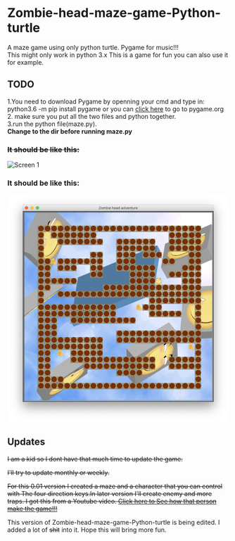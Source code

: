 # Zombie-head-maze-game-Python-turtle
A maze game using only python turtle. Pygame for music!!!<br>
This might only work in python 3.x
This is a game for fun you can also use it for example.

## TODO
1.You need to download Pygame by openning your cmd and type in: python3.6 -m pip install pygame or you can <a href="www.pygame.org">click here</a> to go to pygame.org<br>
2. make sure you put all the two files and python together.<br>
3.run the python file(maze.py).<br>
**Change to the dir before running maze.py**
### ~~It should be like this:~~

![Screen 1](https://raw.githubusercontent.com/FredChen1234/Zombie-head-maze-game-Python-turtle/master/image/example.png)
### It should be like this:

![Screen 1](https://raw.githubusercontent.com/hu10xiaorui/HJ-Zombie/master/image/屏幕快照%202018-12-09%20下午2.17.18.png)


## Updates
 ~~I am a kid so I dont have that much time to update the game.~~

 ~~I'll try to update monthly or weekly.~~

 ~~For this 0.01 version I created a maze and a character that you can control with The four direction keys.In later version I'll create enemy and more traps. I got this from a Youtube video. <a href="https://www.youtube.com/watch?v=sVUNibx2gxc&t=27s">Click here to See how that person make the game!!! </a>~~

This version of Zombie-head-maze-game-Python-turtle is being edited. I added a lot of ~~shit~~ into it. Hope this will bring more fun.
